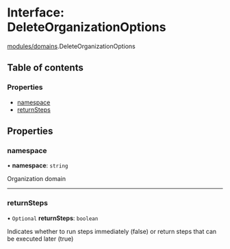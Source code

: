 # Interface: DeleteOrganizationOptions

[modules/domains](../modules/modules_domains.md).DeleteOrganizationOptions

## Table of contents

### Properties

- [namespace](modules_domains.DeleteOrganizationOptions.md#namespace)
- [returnSteps](modules_domains.DeleteOrganizationOptions.md#returnsteps)

## Properties

### namespace

• **namespace**: `string`

Organization domain

___

### returnSteps

• `Optional` **returnSteps**: `boolean`

Indicates whether to run steps immediately (false) or return steps that can be executed later (true)
